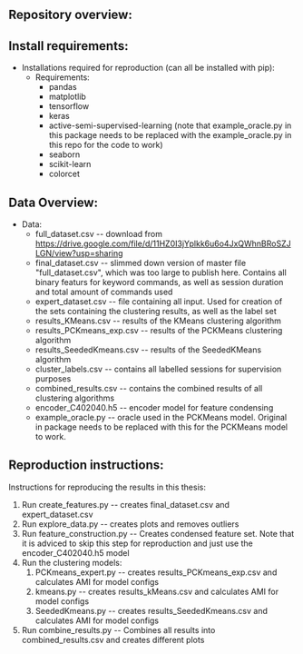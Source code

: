 Repository overview:
-


Install requirements:
  -

- Installations required for reproduction (can all be installed with pip):
  - Requirements:
    - pandas
    - matplotlib
    - tensorflow
    - keras
    - active-semi-supervised-learning (note that example_oracle.py in this package needs to be replaced with the example_oracle.py in this repo for the code to work)
    - seaborn
    - scikit-learn
    - colorcet
    

Data Overview:
  -

- Data:
  - full_dataset.csv -- download from https://drive.google.com/file/d/11HZ0I3jYplkk6u6o4JxQWhnBRoSZJLGN/view?usp=sharing
  - final_dataset.csv -- slimmed down version of master file "full_dataset.csv", which was too large to publish here. Contains all binary featurs for keyword commands, as well as session duration and total amount of commands used
  - expert_dataset.csv -- file containing all input. Used for creation of the sets containing the clustering results, as well as the label set
  - results_KMeans.csv -- results of the KMeans clustering algorithm
  - results_PCKmeans_exp.csv -- results of the PCKMeans clustering algorithm
  - results_SeededKmeans.csv -- results of the SeededKMeans algorithm
  - cluster_labels.csv -- contains all labelled sessions for supervision purposes
  - combined_results.csv -- contains the combined results of all clustering algorithms 
  - encoder_C402040.h5 -- encoder model for feature condensing
  - example_oracle.py -- oracle used in the PCKMeans model. Original in package needs to be replaced with this for the PCKMeans model to work.






Reproduction instructions:
  -


Instructions for reproducing the results in this thesis:

1. Run create_features.py -- creates final_dataset.csv and expert_dataset.csv
2. Run explore_data.py -- creates plots and removes outliers
3. Run feature_construction.py -- Creates condensed feature set. Note that it is adviced to skip this step for reproduction and just use the encoder_C402040.h5 model
4. Run the clustering models:
   1. PCKmeans_expert.py -- creates results_PCKmeans_exp.csv and calculates AMI for model configs
   2. kmeans.py -- creates results_kMeans.csv and calculates AMI for model configs
   3. SeededKmeans.py -- creates results_SeededKmeans.csv and calculates AMI for model configs
5. Run combine_results.py -- Combines all results into combined_results.csv and creates different plots
